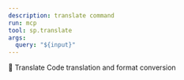 ```yaml
---
description: translate command
run: mcp
tool: sp.translate
args:
  query: "${input}"
---
```


🔀 Translate
Code translation and format conversion
